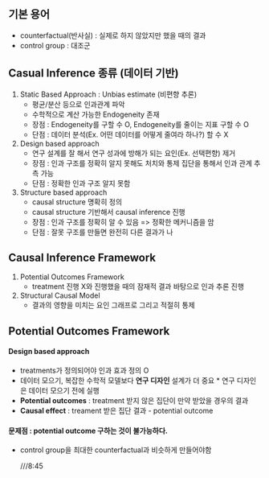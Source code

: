## 기본 용어
* counterfactual(반사실) : 실제로 하지 않았지만 했을 때의 결과
* control group : 대조군

## Casual Inference 종류 (데이터 기반)

1. Static Based Approach : Unbias estimate (비편향 추론)
    * 평균/분산 등으로 인과관계 파악
    * 수학적으로 계산 가능한 Endogeneity 존재
    * 장점 : Endogeneity를 구할 수 O, Endogeneity를 줄이는 지표 구할 수 O
    * 단점 : 데이터 분석(Ex. 어떤 데이터를 어떻게 줄여라 하나?) 할 수 X
2. Design based approach
    * 연구 설계를 잘 해서 연구 성과에 방해가 되는 요인(Ex. 선택편향) 제거
    * 장점 : 인과 구조를 정확히 알지 못해도 처치와 통제 집단을 통해서 인과 관계 추측 가능
    * 단점 : 정확한 인과 구조 알지 못함
3. Structure based approach
    * causal structure 명확히 정의
    * causal structure 기반해서 causal inference 진행
    * 장점 : 인과 구조를 정확히 알 수 있음 => 정확한 메커니즘을 암
    * 단점 : 잘못 구조를 만들면 완전히 다른 결과가 나

  
## Causal Inference Framework
1. Potential Outcomes Framework
    * treatment 진행 X와 진행했을 때의 잠재적 결과 바탕으로 인과 추론 진행
2. Structural Causal Model
     * 결과의 영향을 미치는 요인 그래프로 그리고 적절히 통제


## Potential Outcomes Framework
#### Design based approach
* treatments가 정의되어야 인과 효과 정의 O
* 데이터 모으기, 복잡한 수학적 모델보다 **연구 디자인** 설계가 더 중요
      *  연구 디자인은 데이터 모으기 전에 실행
* **Potential outcomes** : treatment 받지 않은 집단이 만약 받았을 경우의 결과
* **Causal effect** : treament 받은 집단 결과 - potential outcome

#### 문제점 : potential outcome 구하는 것이 불가능하다.
* control group을 최대한 counterfactual과 비슷하게 만들어야함



  ///8:45
